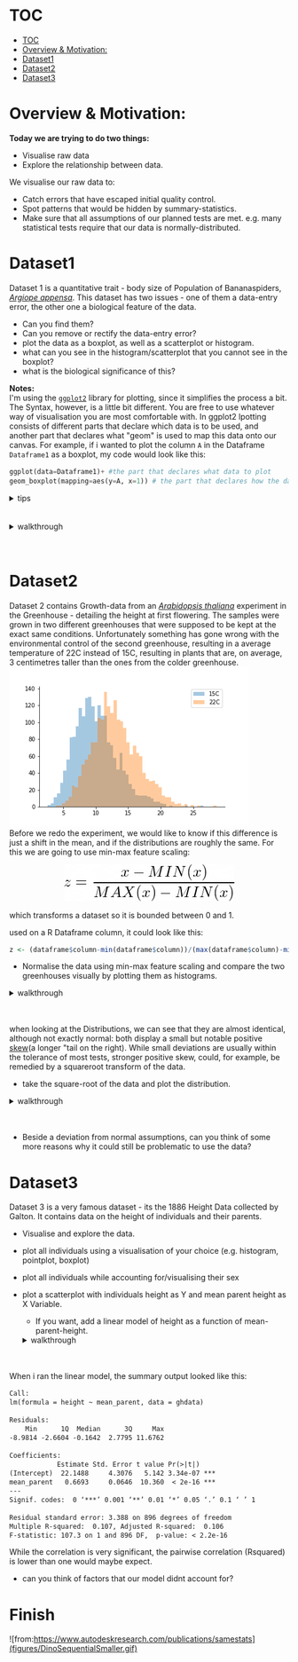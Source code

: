 
# TOC
<!-- TOC depthFrom:1 depthTo:6 withLinks:1 updateOnSave:0 orderedList:0 -->

- [TOC](#toc)
- [Overview & Motivation:](#overview-motivation)
- [Dataset1](#dataset1)
- [Dataset2](#dataset2)
- [Dataset3](#dataset3)

<!-- /TOC -->

# Overview & Motivation:
**Today we are trying to do two things:**
 - Visualise raw data
 - Explore the relationship between data.  

 We visualise our raw data to:
  - Catch errors that have escaped initial quality control.
  - Spot patterns that would be hidden by summary-statistics.
  - Make sure that all assumptions of our planned tests are met. e.g. many statistical tests require that our data is normally-distributed.


# Dataset1
Dataset 1 is a quantitative trait - body size of Population of Bananaspiders, [*Argiope appensa*](https://en.wikipedia.org/wiki/Argiope_appensa).
This dataset has two issues - one of them a data-entry error, the other one a biological feature of the data.
- Can you find them?
- Can you remove or rectify the data-entry error?
- plot the data as a boxplot, as well as a scatterplot or histogram.
- what can you see in the histogram/scatterplot that you cannot see in the boxplot?
- what is the biological significance of this?

**Notes:**  
I'm using the  [``ggplot2``](https://ggplot2.tidyverse.org/) library for plotting, since it simplifies the process a bit. The Syntax, however, is a little bit different.
You are free to use whatever way of visualisation you are most comfortable with.
In ggplot2 lpotting consists of different parts that declare which data is to be used, and another part that declares what "geom" is used to map this data onto our canvas. For example, if i wanted to plot the column ``A`` in the Dataframe ``Dataframe1`` as a boxplot, my code would look like this:

```python
ggplot(data=Dataframe1)+ #the part that declares what data to plot
geom_boxplot(mapping=aes(y=A, x=1)) # the part that declares how the data should map to  the canvas.

```

<details><summary>tips</summary>
<p>

- you can use the ```subset``` function to subset a dataframe based on conditions, e.g.


```Python
Dataframe_2 # A dataframe with two columns, A and B.
# we only want the rows where the value of B is below 300:
filtered_df2 <- subset(Dataframe_2, B<300)
```

- the geoms for boxplot, scatterplot and histogram are called ``geom_boxplot``, ``geom_point``, and ``geom_histogram``

</p>
</details>


<br>
<br>

<details><summary>walkthrough</summary>
<p>

```
# load libraries
library("data.table")
library("ggplot2")

#read in the data:
a_data <- read.csv("path/to/argiope_appensa_ss_simulata.csv", sep=",") #change path to yours!

# plot as boxplot, colour outliers in red
ggplot(data=a_data)+geom_boxplot(mapping = aes(y=bodysize_cm),outlier.colour = "red")
```
![bodysize1](figures/bodysize1.png)  
As you can see in this plot, most data is bunched up at the bottom of the graph, with one outlier at the top.
Given that the Y-axis is the bodysize of a small spider in centimetres, it is unlikely that a bodysize of over 500 cm represents a real datapoint. maybe someone forgot to place the decimal point during dataentry?
```
#remove the outlier:
a_data_no_outliers <- subset(a_data, bodysize_cm<100) # remove all oversized spiders.
# redo the plot
ggplot(data=a_data_no_outliers)+geom_boxplot(mapping = aes(y=bodysize_cm),outlier.colour = "red")
```
![bodysize2](figures/bodysize2.png)  
This looks more reasonable.

```
# plot individual datapoints next to the histogram:
ggplot(data=a_data_no_outliers)+
  geom_boxplot(mapping = aes(y=bodysize_cm),outlier.colour = "red")+
  geom_point(mapping = aes(y=bodysize_cm, x=1), alpha=0.2) #  using geom_point instead of geom_boxplot

```
![bodysize3](figures/bodysize3.png)

here you can see that the boxplot hid something: the data clusters into two groups: one of big spiders and one of small spiders. Looking at the full dataframe, one can guess that this is due to sexual dimorphism. In spiders, the female is often much larger than the male. lets plot them as separate histograms, males shaded purple, females in orange.
```
ggplot(data=a_data_no_outliers)+
  geom_histogram(data=subset(a_data_no_outliers, sex=="male"),mapping = aes(x=bodysize_cm), alpha=0.5, fill="purple")+
  geom_histogram(data=subset(a_data_no_outliers, sex=="female"),mapping = aes(x=bodysize_cm), alpha=0.5, fill="orange")
```
![bodysize4](figures/bsize4.png)

</p>
</details>


<br>
<br>


# Dataset2

Dataset 2 contains Growth-data from an [*Arabidopsis thaliana*]() experiment in the Greenhouse - detailing the height at first flowering. The samples were grown in two different greenhouses that were supposed to be kept at the exact same conditions.
Unfortunately something has gone wrong with the environmental control of the second greenhouse, resulting in a average temperature of 22C instead of 15C, resulting in plants that are, on average, 3 centimetres taller than the ones from the colder greenhouse.  
![temp_diff](figures/temperature_difference_many.png)  
Before we redo the experiment, we would like to know if this difference is just a shift in the mean, and if the distributions are roughly the same.
For this we are going to use min-max feature scaling:  

<center>  

![min_max](figures/minmax.png)  

</center>  

which transforms a dataset so it is bounded between 0 and 1.  

used on a R Dataframe column, it could look like this:
```R
z <- (dataframe$column-min(dataframe$column))/(max(dataframe$column)-min(dataframe$column))
```

- Normalise the data using min-max feature scaling and compare the two greenhouses visually by plotting them as histograms.

<details><summary>walkthrough</summary>
<p>

```
ata <- read.csv("data/A_thaliana_ss_simulata.tsv", sep = "\t") # tab separated

# split the data
ata15= subset(ata, temperature == "15")
ata22= subset(ata, temperature == "22")

z15 <- (ata15$height-min(ata15$height))/(max(ata15$height)-min(ata15$height))
z22 <- (ata22$height-min(ata22$height))/(max(ata22$height)-min(ata22$height))

# add normalised height data as column to dataframes.
ata15$height_norm <- z15
ata22$height_norm <- z22

ggplot(data=ata)+
  geom_histogram(data = ata22,mapping = aes(x=height_norm), alpha=0.5, fill="orange") +
  geom_histogram(data = ata15,mapping = aes(x=height_norm), alpha=0.5,fill ='blue')


```

</p>
</details>


<br>
<br>


when looking at the Distributions, we can see that they are almost identical, although not exactly normal: both display a small but notable positive [skew](https://en.wikipedia.org/wiki/Skewness)(a longer "tail on the right). While small deviations are usually within the tolerance of most tests, stronger positive skew, could, for example, be remedied by a squareroot transform of the data.

- take the square-root of the data and plot the distribution.



<details><summary>walkthrough</summary>
<p>

```
# concatenate the two dataframes for convenience:
ata_new <- rbind(ata15,ata22)

# take the squareroot of the normalised height-data:
sqrt_height_norm <- sqrt(ata_new$height_norm)

# create a new column with the squareroot transformed data in the dataframe:
ata_new$sqrt_norm_height <- sqrt_height_norm

# plot the  transformed data (blue) alongside the original (in red):
ggplot(data=ata_new)+ geom_histogram(mapping = aes(x=sqrt_norm_height), alpha=0.5, fill='blue')+ geom_histogram(mapping = aes(x=height_norm), alpha=0.5, fill="red")

```

</p>
</details>


<br>
<br>


- Beside a deviation from normal assumptions, can you think of some more reasons why it could still be problematic to use the data?

# Dataset3

Dataset 3 is a very famous dataset - its the 1886 Height Data collected by Galton. It contains data on the height of individuals and their parents.

- Visualise and explore the data.
 - plot all individuals using a visualisation of your choice (e.g. histogram, pointplot, boxplot)
 - plot all individuals while accounting for/visualising their sex
 - plot a scatterplot with individuals height as Y and mean parent height as X Variable.
    - If you want, add a linear model of height as a function of mean-parent-height.


    <details><summary>walkthrough</summary>
    <p>

    ```python
    # load data, remember the .tsv ending! this file is tab separated.
    ghdata <- read.csv("data/galton_height_data.tsv", sep="\t")

    # plot overall distribution of values as a histogram
    ggplot(data = ghdata) + geom_histogram(mapping=aes(x=height))
    # europeans, wondering why the numbers seem off? 1886 england didnt use centimetres

    # plotting one boxplot per gender
    ggplot(data = ghdata)+ geom_boxplot(mapping = aes(y=height, x=gender))

    # take the mean of father & mother for each individual
    # save as a column in the dataframe
    ghdata$mean_parent <- rowMeans(ghdata[c('father', 'mother')], na.rm=TRUE)


    # ggplot2 has a rather convenient plotting option in geom_smooth, so i dont even need to plug in a linear model library :)
    ggplot(data = ghdata)+
      geom_point(mapping = aes(x=mean_parent, y=height, colour=gender))+
      geom_smooth(mapping = aes(x=mean_parent, y=height),method = "lm") # height as a function of mid-parent height

    # if i want to have a closer look at the summary stats of the model, i have to do a real fit, though.

    library("lme4")
    height_fit <- lm(height~mean_parent, data=ghdata)
    summary(height_fit)
    ```

    </p>
    </details>


    <br>
    <br>

When i ran the linear model, the summary output looked like this:

```
Call:
lm(formula = height ~ mean_parent, data = ghdata)

Residuals:
    Min      1Q  Median      3Q     Max
-8.9814 -2.6604 -0.1642  2.7795 11.6762

Coefficients:
            Estimate Std. Error t value Pr(>|t|)    
(Intercept)  22.1488     4.3076   5.142 3.34e-07 ***
mean_parent   0.6693     0.0646  10.360  < 2e-16 ***
---
Signif. codes:  0 ‘***’ 0.001 ‘**’ 0.01 ‘*’ 0.05 ‘.’ 0.1 ‘ ’ 1

Residual standard error: 3.388 on 896 degrees of freedom
Multiple R-squared:  0.107,	Adjusted R-squared:  0.106
F-statistic: 107.3 on 1 and 896 DF,  p-value: < 2.2e-16
```

While the correlation is very significant, the pairwise correlation (Rsquared) is lower than one would maybe expect.
 - can you think of factors that our model didnt account for?



 # Finish


![from:https://www.autodeskresearch.com/publications/samestats](figures/DinoSequentialSmaller.gif)
